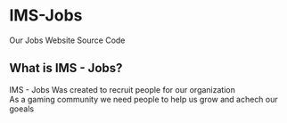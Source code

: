 # IMS-Jobs
Our Jobs Website Source Code
## What is IMS - Jobs?
IMS - Jobs Was created to recruit people for our organization\
As a gaming community we need people to help us grow and achech our goeals
